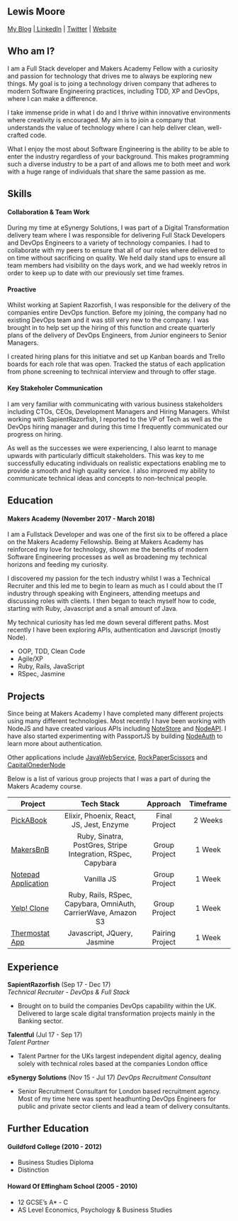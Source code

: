 ## Lewis Moore

[My Blog](https://blog.makersacademy.com/meet-the-makers-fellows-lewis-moore-dc1b8bd53c75) |[ LinkedIn](https://www.linkedin.com/in/lewismoore1/) | [Twitter](https://twitter.com/Lewmoore11) | [Website](https://lewmoore.github.io/) 


## Who am I?

I am a Full Stack developer and Makers Academy Fellow with a curiosity and passion for technology that drives me to always be exploring new things. My goal is to joing a technology driven company that adheres to modern Software Engineering practices, including TDD, XP and DevOps, where I can make a difference.

I take immense pride in what I do and I thrive within innovative environments where creativity is encouraged. My aim is to join a company that understands the value of technology where I can help deliver clean, well-crafted code.

What I enjoy the most about Software Engineering is the ability to be able to enter the industry regardless of your background. This makes programming such a diverse industry to be a part of and allows me to both meet and work with a huge range of individuals that share the same passion as me.


## Skills

#### Collaboration & Team Work
During my time at eSynergy Solutions, I was part of a Digital Transformation delivery team where I was responsible for delivering Full Stack Developers and DevOps Engineers to a variety of technology companies. I had to collaborate with my peers to ensure that all of our roles where delivered to on time without sacrificing on quality. We held daily stand ups to ensure all team members had visibility on the days work, and we had weekly retros in order to keep up to date with our previously set time frames.

#### Proactive
Whilst working at Sapient Razorfish, I was responsible for the delivery of the companies entire DevOps function. Before my joining, the company had no existing DevOps team and it was still very new to the company. I was brought in to help set up the hiring of this function and create quarterly plans of the delivery of DevOps Engineers, from Junior engineers to Senior Managers.

I created hiring plans for this initiatve and set up Kanban boards and Trello boards for each role that was open. Tracked the status of each application from phone screening to technical interview and through to offer stage. 

#### Key Stakeholer Communication
I am very familiar with communicating with various business stakeholders including CTOs, CEOs, Development Managers and Hiring Managers. Whilst working with SapientRazorfish, I reported to the VP of Tech as well as the DevOps hiring manager and during this time I frequently communicated our progress on hiring. 

As well as the successes we were experiencing, I also learnt to manage upwards with particularly difficult stakeholders. This was key to me successfully educating individuals on realistic expectations enabling me to provide a smooth and high quality service. I also improved my ability to communicate technical ideas and concepts to non-technical people. 


## Education

#### Makers Academy (November 2017 - March 2018)

I am a Fullstack Developer and was one of the first six to be offered a place on the Makers Academy Fellowship. Being at Makers Academy has reinforced my love for technology, shown me the benefits of modern Software Engineering processes as well as broadening my technical horizons and feeding my curiosity. 

I discovered my passion for the tech industry whilst I was a Technical Recruiter and this led me to begin to learn as much as I could about the IT industry through speaking with Engineers, attending meetups and discussing roles with clients. I then began to teach myself how to code, starting with Ruby, Javascript and a small amount of Java.

My technical curiosity has led me down several different paths. Most recently I have been exploring APIs, authentication and Javscript (mostly Node).

- OOP, TDD, Clean Code
- Agile/XP
- Ruby, Rails, JavaScript
- RSpec, Jasmine

## Projects
Since being at Makers Academy I have completed many different projects using many different technologies. Most recently I have been working with NodeJS and have created various APIs including [NoteStore](https://github.com/lewmoore/NoteStore) and [NodeAPI](https://github.com/lewmoore/NodeAPI). I have also started experimenting with PassportJS by building [NodeAuth](https://github.com/lewmoore/NodeAuth) to learn more about authentication.

Other applications include [JavaWebService](https://github.com/lewmoore/JavaWebService), [RockPaperScissors](https://github.com/lewmoore/RockPaperScissors) and [CapitalOnederNode](https://github.com/lewmoore/CapitalOnederNode)

Below is a list of various group projects that I was a part of during the Makers Academy course.

| Project | Tech Stack    | Approach  | Timeframe |
| ------------- |:-------------:| :----------:| :-------:|
| [PickABook](https://github.com/lewmoore/pick_a_book_v2) | Elixir, Phoenix, React, JS, Jest, Enzyme | Final Project | 2 Weeks |
| [MakersBnB](https://github.com/Leigan0/makers-bnb) | Ruby, Sinatra, PostGres, Stripe Integration, RSpec, Capybara| Group Project | 1 Week |
| [Notepad Application](https://github.com/lewmoore/notepad) | Vanilla JS | Group Project | 1 Week |
| [Yelp! Clone](https://github.com/SimonBao/PigeonYelp) | Ruby, Rails, RSpec, Capybara, OmniAuth, CarrierWave, Amazon S3 | Group Project | 1 Week |
|[Thermostat App](https://github.com/lewmoore/Thermostat) | Javascript, JQuery, Jasmine | Pairing Project | 1 Week |


## Experience

**SapientRazorfish** (Sep 17 - Dec 17)    
*Technical Recruiter - DevOps & Full Stack*  
- Brought on to build the companies DevOps capability within the UK. Delivered to large scale digital transformation projects mainly in the Banking sector.

**Talentful** (Jul 17 - Sep 17)   
*Talent Partner*  
- Talent Partner for the UKs largest independent digital agency, dealing solely with technical roles based at the companies London office

**eSynergy Solutions** (Nov 15 - Jul 17)
*DevOps Recruitment Consultant*
- Senior Recruitment Consultant for London based recruitment agency. Most of my time here was spent headhunting DevOps Engineers for public and private sector clients and lead a team of delivery consultants.


## Further Education

#### Guildford College (2010 - 2012)
- Business Studies Diploma
- Distinction

#### Howard Of Effingham School (2005 - 2010)
- 12 GCSE’s A* - C
- AS Level Economics, Psychology & Business Studies
